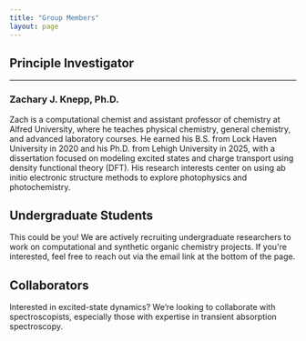 ```yaml
---
title: "Group Members"
layout: page
---
```


## Principle Investigator
___

### Zachary J. Knepp, Ph.D.
Zach is a computational chemist and assistant professor of chemistry at Alfred University, where he teaches physical chemistry, general chemistry, and advanced laboratory courses. He earned his B.S. from Lock Haven University in 2020 and his Ph.D. from Lehigh University in 2025, with a dissertation focused on modeling excited states and charge transport using density functional theory (DFT). His research interests center on using ab initio electronic structure methods to explore photophysics and photochemistry.  

Undergraduate Students
----------------------
This could be you! We are actively recruiting undergraduate researchers to work on computational and synthetic organic chemistry projects. If you're interested, feel free to reach out via the email link at the bottom of the page.

Collaborators
-------------
Interested in excited-state dynamics? We’re looking to collaborate with spectroscopists, especially those with expertise in transient absorption spectroscopy.

